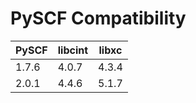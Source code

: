# PySCF Compatibility

| PySCF | libcint | libxc |
| --- | --- | --- |
| 1.7.6 | 4.0.7 | 4.3.4 |
| 2.0.1 | 4.4.6 | 5.1.7 |
